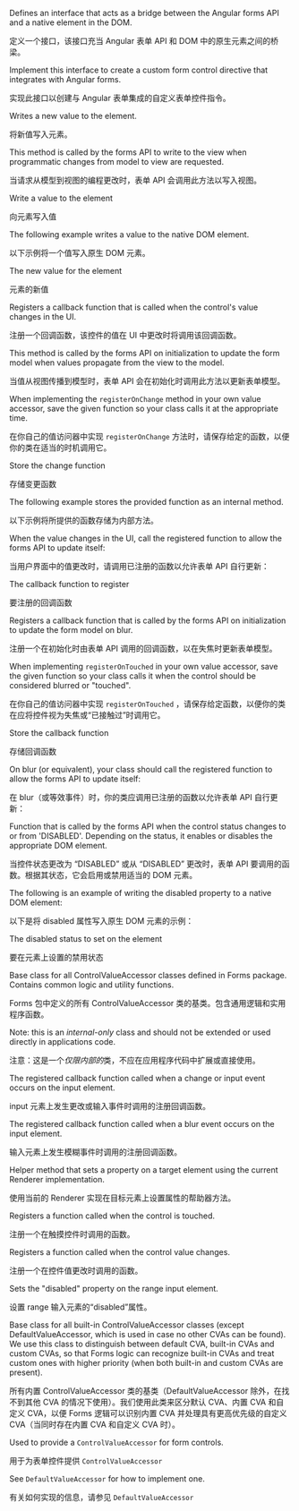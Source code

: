 Defines an interface that acts as a bridge between the Angular forms API and a
native element in the DOM.

定义一个接口，该接口充当 Angular 表单 API 和 DOM 中的原生元素之间的桥梁。

Implement this interface to create a custom form control directive
that integrates with Angular forms.

实现此接口以创建与 Angular 表单集成的自定义表单控件指令。

Writes a new value to the element.

将新值写入元素。

This method is called by the forms API to write to the view when programmatic
changes from model to view are requested.

当请求从模型到视图的编程更改时，表单 API 会调用此方法以写入视图。

Write a value to the element

向元素写入值

The following example writes a value to the native DOM element.

以下示例将一个值写入原生 DOM 元素。

The new value for the element

元素的新值

Registers a callback function that is called when the control's value
changes in the UI.

注册一个回调函数，该控件的值在 UI 中更改时将调用该回调函数。

This method is called by the forms API on initialization to update the form
model when values propagate from the view to the model.

当值从视图传播到模型时，表单 API 会在初始化时调用此方法以更新表单模型。

When implementing the `registerOnChange` method in your own value accessor,
save the given function so your class calls it at the appropriate time.

在你自己的值访问器中实现 `registerOnChange`
方法时，请保存给定的函数，以便你的类在适当的时机调用它。

Store the change function

存储变更函数

The following example stores the provided function as an internal method.

以下示例将所提供的函数存储为内部方法。

When the value changes in the UI, call the registered
function to allow the forms API to update itself:

当用户界面中的值更改时，请调用已注册的函数以允许表单 API 自行更新：

The callback function to register

要注册的回调函数

Registers a callback function that is called by the forms API on initialization
to update the form model on blur.

注册一个在初始化时由表单 API 调用的回调函数，以在失焦时更新表单模型。

When implementing `registerOnTouched` in your own value accessor, save the given
function so your class calls it when the control should be considered
blurred or "touched".

在你自己的值访问器中实现 `registerOnTouched`
，请保存给定函数，以便你的类在应将控件视为失焦或“已接触过”时调用它。

Store the callback function

存储回调函数

On blur \(or equivalent\), your class should call the registered function to allow
the forms API to update itself:

在 blur（或等效事件）时，你的类应调用已注册的函数以允许表单 API 自行更新：

Function that is called by the forms API when the control status changes to
or from 'DISABLED'. Depending on the status, it enables or disables the
appropriate DOM element.

当控件状态更改为 “DISABLED” 或从 “DISABLED” 更改时，表单 API
要调用的函数。根据其状态，它会启用或禁用适当的 DOM 元素。

The following is an example of writing the disabled property to a native DOM element:

以下是将 disabled 属性写入原生 DOM 元素的示例：

The disabled status to set on the element

要在元素上设置的禁用状态

Base class for all ControlValueAccessor classes defined in Forms package.
Contains common logic and utility functions.

Forms 包中定义的所有 ControlValueAccessor 类的基类。包含通用逻辑和实用程序函数。

Note: this is an *internal-only* class and should not be extended or used directly in
applications code.

注意：这是一个*仅限内部的*类，不应在应用程序代码中扩展或直接使用。

The registered callback function called when a change or input event occurs on the input
element.

input 元素上发生更改或输入事件时调用的注册回调函数。

The registered callback function called when a blur event occurs on the input element.

输入元素上发生模糊事件时调用的注册回调函数。

Helper method that sets a property on a target element using the current Renderer
implementation.

使用当前的 Renderer 实现在目标元素上设置属性的帮助器方法。

Registers a function called when the control is touched.

注册一个在触摸控件时调用的函数。

Registers a function called when the control value changes.

注册一个在控件值更改时调用的函数。

Sets the "disabled" property on the range input element.

设置 range 输入元素的“disabled”属性。

Base class for all built-in ControlValueAccessor classes \(except DefaultValueAccessor, which is
used in case no other CVAs can be found\). We use this class to distinguish between default CVA,
built-in CVAs and custom CVAs, so that Forms logic can recognize built-in CVAs and treat custom
ones with higher priority \(when both built-in and custom CVAs are present\).

所有内置 ControlValueAccessor 类的基类（DefaultValueAccessor 除外，在找不到其他 CVA
的情况下使用）。我们使用此类来区分默认 CVA、内置 CVA 和自定义 CVA，以便 Forms 逻辑可以识别内置
CVA 并处理具有更高优先级的自定义 CVA（当同时存在内置 CVA 和自定义 CVA 时）。

Used to provide a `ControlValueAccessor` for form controls.

用于为表单控件提供 `ControlValueAccessor`

See `DefaultValueAccessor` for how to implement one.

有关如何实现的信息，请参见 `DefaultValueAccessor`